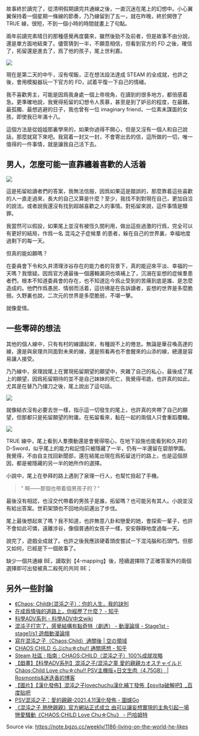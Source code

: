 故事終於讀完了，從清明假期讀完共通線之後，一直沉迷在尾上的幻想中。小心翼翼保持着一個星期一條線的節奏，乃乃線留到了五一，就在昨晚，終於開啓了 TRUE 線，很短，不到一個小時的時間就畫上了句點。

兩年前讀完素晴日的那種感覺再度襲來，雖然後勁不及前者，但是故事不由分說，還是單方面地結束了。儘管猜到一半，不願意相信，但看到官方的 FD 之後，確信了，拓留還是進去了，爲了他的孩子，尾上世利嘉。

![](https://raw.githack.com/bGZo/assets/dev/2025/202503291018135.png)

現在是第二天的中午，沒有喫飯，正在想法設法達成 STEAM 的全成就，也許之後，會用模擬器玩一下官方的 FD，試着平復一下自己的情緒。

我不喜歡男主，可能是因爲我身處一個上帝視角，在讀到的很多地方，都倍感着急。更準確地說，我覺得拓留的幻想令人羨慕，甚至是到了妒忌的程度，在最難、最孤獨、最想逃避的日子，我也曾有一位 imaginary friend，一位素未謀面的女孩，即使我已年滿十八。

這個方法是從姐姐那裏學來的，如果你過得不開心，但是又沒有一個人和自己說話，那麼就寫下來吧。我寫着一封又一封，不會寄出去的信，這所做的一切，唯一值得的一件事情，就是讓我自己活下去。

## 男人，怎麼可能一直靠纏着喜歡的人活着

![](https://raw.githack.com/bGZo/assets/dev/2025/202503291019514.png)

這是拓留給讀者們的答案，我無法信服，因爲如果這是錯誤的，那麼靠着這些喜歡的人一直走過來，長大的自己又算是什麼？至少，我找不到對現在自己，更加自洽的說法。或者說我還沒有找到超越喜歡之人的事情。對拓留來說，這件事情是贖罪。

我當然可以假設，如果尾上並沒有被恆久間利用，做出這些過激的行爲，完全可以有更好的結局，作爲一名 混沌之子症候羣 的患者，躲在自己的世界裏，幸福地度過剩下的每一天。

但真的能如願嗎？

在委員會下令和久井清理涉谷存在的能力者的背景下，真的能迎來平淡、幸福的一天嗎？我懷疑。因爲官方連最後一個邏輯漏洞也填補上了，沉溺在妄想的症候羣患者們，根本不知道委員會的存在，也不知道迄今爲止受到的苦痛到底是誰、是怎麼造成的。他們作爲愚民、情弱而活着，這彷彿是在告訴讀者，妄想的世界是多麼脆弱。久野裏也說，二次元的世界是多麼脆弱，不堪一擊。

就像愛情。

## 一些零碎的想法

其他的個人線中，只有有村的線讀起來，有種說不上的倦怠。無論是華召喚高達的線，還是與泉理共同面對未來的線，還是照看再也不會醒來的山添的線，總還是容易讓人接受。

乃乃線中，泉理說尾上在實現拓留期望的願望中，夾雜了自己的私心，最後成了尾上的願望，因爲拓留期待的並不是自己妹妹的死亡，我覺得弔詭，也許真的如此，尤其是在替乃乃擋刀之後，尾上說出了這句話。

![](https://raw.githack.com/bGZo/assets/dev/2025/202503291019985.png)

就像結衣沒有必要去世一樣，指示這一切發生的尾上，也許真的夾帶了自己的願望，但那都只是拓留願望的附庸。在拓留看來，黏在一起的兩個人只會重蹈覆轍。

![](https://raw.githack.com/bGZo/assets/dev/2025/202503291020372.png)

TRUE 線中，尾上看到人羣攢動還是會覺得噁心，在地下設施也能看到和久井的 D-Sword，似乎尾上的能力和記憶只被隱藏了一半，仍有一半還留在碧朋學園。我覺得，不由自主找回新聞部，還在結尾出現在爲拓留送行的路上，也是這個原因，都是被隱藏的另一半的她所作的選擇。

小說中，尾上在參拜的路上遇到了泉理一行人，也幫忙撿起了手機。

> " 啊——那個也帶着個男孩子的？"

最後沒有相認，也沒交代帶着的男孩子是誰，拓留嗎？也可能另有其人。小說並沒有給出答案。世莉架頭也不回地向前邁出了步伐。

尾上最後想起來了嗎？我不知道，也許無意八卦和戀愛的她，會探索一輩子，也許不會如此可憐，遠離涉谷，像個普通的女孩子一樣，安安靜靜地度過每一天。

說完了，遊戲全成就了。也許之後我應該硬着頭皮嘗試一下混沌腦和石頭門。但那又如何，已經是下一個故事了。

缺少一個共通線 BE，讀取到【4-mapping】後，陸續選擇除了正確答案外的兩個選擇即可出發被真二殺死的共同 BE；

## 另外一些討論

- [《Chaos; Child》（混沌之子）：你的人生，我的訣別](https://weibo.com/ttarticle/p/show?id=2309404858697800351800)
- [在成爲情強的道路上，你經歷了什麼？ - 知乎](https://www.zhihu.com/question/283650420)
- [科學ADV系列 - 科學ADV中文wiki](https://sci-adv.cc/wiki/%E7%A7%91%E5%AD%A6ADV%E7%B3%BB%E5%88%97)
- [混沌子打完了，感覺結構有點奇特（劇透） - 動漫論壇 -  Stage1st -  stage1/s1 遊戲動漫論壇](https://bbs.saraba1st.com/2b/thread-2181908-1-1.html)
- [寫在混沌之子（Chaos;Child）通關後 | 空の領域](http://xsky.me/chaos-child/)
- [CHAOS;CHILD らぶchu☆chu!! 通關感想 - 知乎](https://zhuanlan.zhihu.com/p/26168145)
- [Steam 社區 : 指南 : CHAOS;CHILD（混沌之子）100%成就攻略](https://steamcommunity.com/sharedfiles/filedetails/?id=1632652286)
- [【戱畫】【科學ADV系列】混沌之子/混沌之童 愛的親親カオスチャイルド Chäos;Child Love chu☆chu!! PSV主機版+日文生肉（4.75GB） | Rosmontis&迷迭香的博客](https://rosmontis.com/archives/423)
- [【圖片】【漢化發佈】混沌之子lovechuchu漢化補丁發佈【psvita破解吧】_百度貼吧](https://tieba.baidu.com/p/7297379540)
- [PSV混沌之子：愛的親親-2021.4.11漢化發佈 - 圍爐Go](https://www.yxhjgs.com/4222.html)
- [《混沌之子 熱戀親親》官方網站正式成立 由可以讓妄想實現的主角引起一場戀愛騷動《CHAOS;CHILD Love Chu☆Chu》 - 巴哈姆特](https://gnn.gamer.com.tw/detail.php?sn=139885)

Source via: https://note.bgzo.cc/weekly/1186-living-on-the-world-he-likes